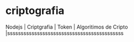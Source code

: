 # criptografia
Nodejs | Criptgrafia | Token | Algoritimos de Cripto |sssssssssssssssssssssssssssssssssssssssssss
